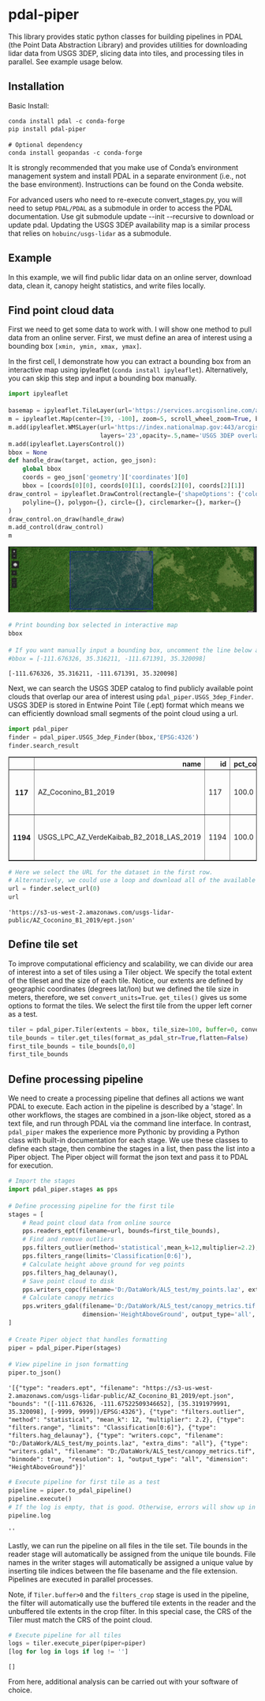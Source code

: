 # pdal-piper

This library provides static python classes for building pipelines in PDAL (the Point Data Abstraction Library) and provides utilities for
downloading lidar data from USGS 3DEP, slicing data into tiles, and processing tiles in parallel. See example usage
below.

## Installation

Basic Install:

```
conda install pdal -c conda-forge
pip install pdal-piper

# Optional dependency
conda install geopandas -c conda-forge 
```

It is strongly recommended that you make use of Conda’s environment management system and install PDAL in a separate
environment (i.e., not the base environment). Instructions can be found on the Conda website.



For advanced users who need to re-execute convert_stages.py, you will need to setup `PDAL/PDAL` as a submodule in order
to access the PDAL documentation. Use git submodule update --init --recursive to download or update pdal. Updating the
USGS 3DEP availability map is a similar process that relies on `hobuinc/usgs-lidar` as a submodule.


## Example

In this example, we will find public lidar data on an online server, download data, clean it, canopy height statistics, and write files locally.

## Find point cloud data
First we need to get some data to work with. I will show one method to pull data from an online server. First, we must define an area of interest using a bounding box `[xmin, ymin, xmax, ymax]`. 

In the first cell, I demonstrate how you can extract a bounding box from an interactive map using ipyleaflet (`conda install ipyleaflet`). Alternatively, you can skip this step and input a bounding box manually.


```python
import ipyleaflet

basemap = ipyleaflet.TileLayer(url='https://services.arcgisonline.com/arcgis/rest/services/World_Imagery/MapServer/tile/{z}/{y}/{x}')
m = ipyleaflet.Map(center=[39, -100], zoom=5, scroll_wheel_zoom=True, basemap=basemap)
m.add(ipyleaflet.WMSLayer(url='https://index.nationalmap.gov:443/arcgis/services/3DEPElevationIndex/MapServer/WmsServer?',
                          layers='23',opacity=.5,name='USGS 3DEP overlay'))
m.add(ipyleaflet.LayersControl())
bbox = None
def handle_draw(target, action, geo_json):
    global bbox
    coords = geo_json['geometry']['coordinates'][0]
    bbox = [coords[0][0], coords[0][1], coords[2][0], coords[2][1]]
draw_control = ipyleaflet.DrawControl(rectangle={'shapeOptions': {'color': '#0000FF'}},
    polyline={}, polygon={}, circle={}, circlemarker={}, marker={}
)
draw_control.on_draw(handle_draw)
m.add_control(draw_control)
m
```






![Interactive Map Example](example_interactive_map.png)



```python
# Print bounding box selected in interactive map
bbox

# If you want manually input a bounding box, uncomment the line below and edit the values
#bbox = [-111.676326, 35.316211, -111.671391, 35.320098]
```




    [-111.676326, 35.316211, -111.671391, 35.320098]



Next, we can search the USGS 3DEP catalog to find publicly available point clouds that overlap our area of interest using `pdal_piper.USGS_3dep_Finder`. USGS 3DEP is stored in Entwine Point Tile (.ept) format which means we can efficiently download small segments of the point cloud using a url.


```python
import pdal_piper
finder = pdal_piper.USGS_3dep_Finder(bbox,'EPSG:4326')
finder.search_result
```




<div>
<style scoped>
    .dataframe tbody tr th:only-of-type {
        vertical-align: middle;
    }

    .dataframe tbody tr th {
        vertical-align: top;
    }

    .dataframe thead th {
        text-align: right;
    }
</style>
<table border="1" class="dataframe">
  <thead>
    <tr style="text-align: right;">
      <th></th>
      <th>name</th>
      <th>id</th>
      <th>pct_coverage</th>
      <th>pts_per_m2</th>
      <th>count</th>
      <th>total_area_ha</th>
      <th>url</th>
      <th>geometry</th>
    </tr>
  </thead>
  <tbody>
    <tr>
      <th>117</th>
      <td>AZ_Coconino_B1_2019</td>
      <td>117</td>
      <td>100.0</td>
      <td>15.372670</td>
      <td>55223690056</td>
      <td>359232.920560</td>
      <td>https://s3-us-west-2.amazonaws.com/usgs-lidar-...</td>
      <td>POLYGON ((-111.67633 35.3201, -111.67139 35.32...</td>
    </tr>
    <tr>
      <th>1194</th>
      <td>USGS_LPC_AZ_VerdeKaibab_B2_2018_LAS_2019</td>
      <td>1194</td>
      <td>100.0</td>
      <td>5.324541</td>
      <td>35728383864</td>
      <td>671013.439139</td>
      <td>https://s3-us-west-2.amazonaws.com/usgs-lidar-...</td>
      <td>POLYGON ((-111.67633 35.3201, -111.67139 35.32...</td>
    </tr>
  </tbody>
</table>
</div>




```python
# Here we select the URL for the dataset in the first row. 
# Alternatively, we could use a loop and download all of the available datasets.
url = finder.select_url(0)
url
```




    'https://s3-us-west-2.amazonaws.com/usgs-lidar-public/AZ_Coconino_B1_2019/ept.json'



## Define tile set
To improve computational efficiency and scalability, we can divide our area of interest into a set of tiles using a Tiler object. We specify the total extent of the tileset and the size of each tile. Notice, our extents are defined by geographic coordinates (degrees lat/lon) but we defined the tile size in meters, therefore, we set `convert_units=True`. `get_tiles()` gives us some options to format the tiles. We select the first tile from the upper left corner as a test.


```python
tiler = pdal_piper.Tiler(extents = bbox, tile_size=100, buffer=0, convert_units=True, crs='EPSG:4326')
tile_bounds = tiler.get_tiles(format_as_pdal_str=True,flatten=False)
first_tile_bounds = tile_bounds[0,0]
first_tile_bounds
```




## Define processing pipeline
We need to create a processing pipeline that defines all actions we want PDAL to execute. Each action in the pipeline is described by a 'stage'. In other workflows, the stages are combined in a json-like object, stored as a text file, and run through PDAL via the command line interface. In contrast, `pdal_piper` makes the experience more Pythonic by providing a Python class with built-in documentation for each stage. We use these classes to define each stage, then combine the stages in a list, then pass the list into a Piper object. The Piper object will format the json text and pass it to PDAL for execution. 


```python
# Import the stages
import pdal_piper.stages as pps

# Define processing pipeline for the first tile
stages = [
    # Read point cloud data from online source
    pps.readers_ept(filename=url, bounds=first_tile_bounds),
    # Find and remove outliers
    pps.filters_outlier(method='statistical',mean_k=12,multiplier=2.2),
    pps.filters_range(limits='Classification[0:6]'),
    # Calculate height above ground for veg points
    pps.filters_hag_delaunay(),
    # Save point cloud to disk
    pps.writers_copc(filename='D:/DataWork/ALS_test/my_points.laz', extra_dims='all'),
    # Calculate canopy metrics
    pps.writers_gdal(filename='D:/DataWork/ALS_test/canopy_metrics.tif', resolution=1, 
                     dimension='HeightAboveGround', output_type='all', binmode=True)    
]

# Create Piper object that handles formatting
piper = pdal_piper.Piper(stages)

# View pipeline in json formatting
piper.to_json()
```




    '[{"type": "readers.ept", "filename": "https://s3-us-west-2.amazonaws.com/usgs-lidar-public/AZ_Coconino_B1_2019/ept.json", "bounds": "([-111.676326, -111.67522509346652], [35.3191979991, 35.320098], [-9999, 9999])/EPSG:4326"}, {"type": "filters.outlier", "method": "statistical", "mean_k": 12, "multiplier": 2.2}, {"type": "filters.range", "limits": "Classification[0:6]"}, {"type": "filters.hag_delaunay"}, {"type": "writers.copc", "filename": "D:/DataWork/ALS_test/my_points.laz", "extra_dims": "all"}, {"type": "writers.gdal", "filename": "D:/DataWork/ALS_test/canopy_metrics.tif", "binmode": true, "resolution": 1, "output_type": "all", "dimension": "HeightAboveGround"}]'




```python
# Execute pipeline for first tile as a test
pipeline = piper.to_pdal_pipeline() 
pipeline.execute()
# If the log is empty, that is good. Otherwise, errors will show up in the log.
pipeline.log
```




    ''



Lastly, we can run the pipeline on all files in the tile set. Tile bounds in the reader stage will automatically be assigned from the unique tile bounds. File names in the writer stages will automatically be assigned a unique value by inserting tile indices between the file basename and the file extension. Pipelines are executed in parallel processes.

Note, if `Tiler.buffer>0` and the `filters_crop` stage is used in the pipeline, the filter will automatically use the buffered tile extents in the reader and the unbuffered tile extents in the crop filter. In this special case, the CRS of the Tiler must match the CRS of the point cloud.


```python
# Execute pipeline for all tiles
logs = tiler.execute_piper(piper=piper)
[log for log in logs if log != '']
```




    []



From here, additional analysis can be carried out with your software of choice.
